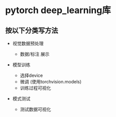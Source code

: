 # pytorch deep_learning库
## 按以下分类写方法
- 视觉数据预处理
    - 数据/标注 展示
- 模型训练
    - 选择device
    - 微调 (使用torchvision.models)
    - 训练过程可视化

- 模式测试
    - 测试数据可视化
